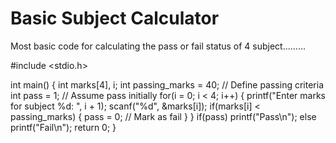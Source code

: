 # Basic Subject Calculator

Most basic code for calculating the pass or fail status of 4 subject.........

#include <stdio.h>

int main() {
    int marks[4], i;
    int passing_marks = 40; // Define passing criteria
    int pass = 1; // Assume pass initially
    for(i = 0; i < 4; i++) {
        printf("Enter marks for subject %d: ", i + 1);
        scanf("%d", &marks[i]);
        if(marks[i] < passing_marks) {
            pass = 0; // Mark as fail
        }
    }
    if(pass)
        printf("Pass\n");
    else
        printf("Fail\n");
    return 0;
}

